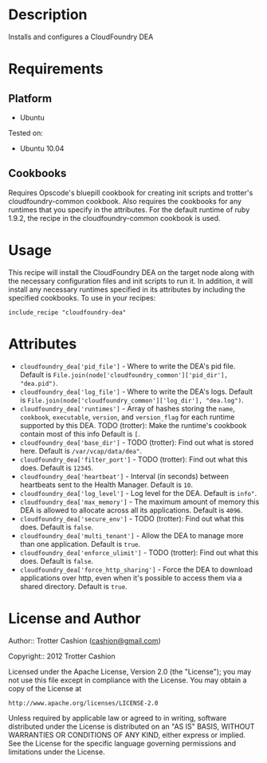Description
===========

Installs and configures a CloudFoundry DEA

Requirements
============

Platform
--------

* Ubuntu

Tested on:

* Ubuntu 10.04

Cookbooks
---------

Requires Opscode's bluepill cookbook for creating init scripts and
trotter's cloudfoundry-common cookbook. Also requires the cookbooks for
any runtimes that you specify in the attributes. For the default runtime
of ruby 1.9.2, the recipe in the cloudfoundry-common cookbook is used.

Usage
=====

This recipe will install the CloudFoundry DEA on the target node along
with the necessary configuration files and init scripts to run it. In
addition, it will install any necessary runtimes specified in its
attributes by including the specified cookbooks. To use in your recipes:

    include_recipe "cloudfoundry-dea"

Attributes
==========

* `cloudfoundry_dea['pid_file']` - Where to write the DEA's pid file. Default is `File.join(node['cloudfoundry_common']['pid_dir'], "dea.pid")`.
* `cloudfoundry_dea['log_file']` - Where to write the DEA's logs. Default is `File.join(node['cloudfoundry_common']['log_dir'], "dea.log")`.
* `cloudfoundry_dea['runtimes']` - Array of hashes storing the `name`, `cookbook`, `executable`, `version`, and `version_flag` for each runtime supported by this DEA.  TODO (trotter): Make the runtime's cookbook contain most of this info Default is `[`.
* `cloudfoundry_dea['base_dir']` - TODO (trotter): Find out what is stored here. Default is `/var/vcap/data/dea"`.
* `cloudfoundry_dea['filter_port']` - TODO (trotter): Find out what this does. Default is `12345`.
* `cloudfoundry_dea['heartbeat']` - Interval (in seconds) between heartbeats sent to the Health Manager. Default is `10`.
* `cloudfoundry_dea['log_level']` - Log level for the DEA. Default is `info"`.
* `cloudfoundry_dea['max_memory']` - The maximum amount of memory this DEA is allowed to allocate across all its applications. Default is `4096`.
* `cloudfoundry_dea['secure_env']` - TODO (trotter): Find out what this does. Default is `false`.
* `cloudfoundry_dea['multi_tenant']` - Allow the DEA to manage more than one application. Default is `true`.
* `cloudfoundry_dea['enforce_ulimit']` - TODO (trotter): Find out what this does. Default is `false`.
* `cloudfoundry_dea['force_http_sharing']` - Force the DEA to download applications over http, even when it's possible to access them via a shared directory. Default is `true`.


License and Author
==================

Author:: Trotter Cashion (<cashion@gmail.com>)

Copyright:: 2012 Trotter Cashion

Licensed under the Apache License, Version 2.0 (the "License");
you may not use this file except in compliance with the License.
You may obtain a copy of the License at

    http://www.apache.org/licenses/LICENSE-2.0

Unless required by applicable law or agreed to in writing, software
distributed under the License is distributed on an "AS IS" BASIS,
WITHOUT WARRANTIES OR CONDITIONS OF ANY KIND, either express or implied.
See the License for the specific language governing permissions and
limitations under the License.
